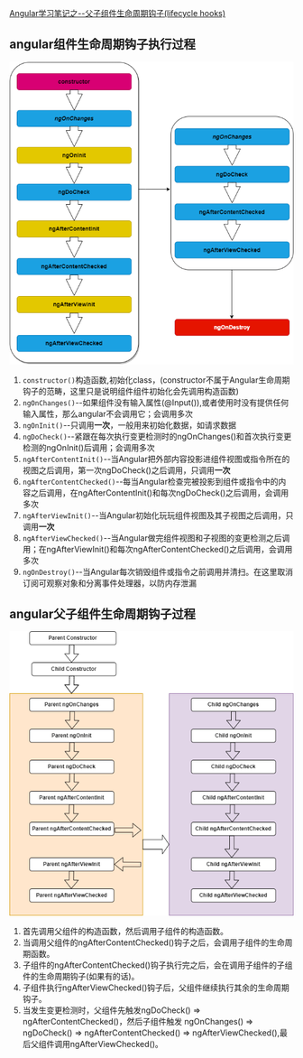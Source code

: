 [Angular学习笔记之--父子组件生命周期钩子(lifecycle hooks)](#top)

## angular组件生命周期钩子执行过程

![angular组件生命周期钩子执行过程](../images/angular组件生命周期钩子执行过程.png)

1. `constructor()`构造函数,初始化class，(constructor不属于Angular生命周期钩子的范畴，这里只是说明组件组件初始化会先调用构造函数)
2. `ngOnChanges()`--如果组件没有输入属性(@Input()),或者使用时没有提供任何输入属性，那么angular不会调用它；会调用多次
3. `ngOnInit()`--只调用**一次**，一般用来初始化数据，如请求数据
4. `ngDoCheck()`--紧跟在每次执行变更检测时的ngOnChanges()和首次执行变更检测的ngOnInit()后调用；会调用多次
5. `ngAfterContentInit()`--当Angular把外部内容投影进组件视图或指令所在的视图之后调用，第一次ngDoCheck()之后调用，只调用**一次**
6. `ngAfterContentChecked()`--每当Angular检查完被投影到组件或指令中的内容之后调用，在ngAfterContentInit()和每次ngDoCheck()之后调用，会调用多次
7. `ngAfterViewInit()`--当Angular初始化玩玩组件视图及其子视图之后调用，只调用**一次**
8. `ngAfterViewChecked()`--当Angular做完组件视图和子视图的变更检测之后调用；在ngAfterViewInit()和每次ngAfterContentChecked()之后调用，会调用多次
9. `ngOnDestroy()`--当Angular每次销毁组件或指令之前调用并清扫。在这里取消订阅可观察对象和分离事件处理器，以防内存泄漏

## angular父子组件生命周期钩子过程

![angular父子组件生命周期钩子过程](../images/angular父子组件生命周期钩子过程.png)

1. 首先调用父组件的构造函数，然后调用子组件的构造函数。
2. 当调用父组件的ngAfterContentChecked()钩子之后，会调用子组件的生命周期函数。
3. 子组件的ngAfterContentChecked()钩子执行完之后，会在调用子组件的子组件的生命周期钩子(如果有的话)。
4. 子组件执行ngAfterViewChecked()钩子后，父组件继续执行其余的生命周期钩子。
5. 当发生变更检测时，父组件先触发ngDoCheck() => ngAfterContentChecked()，然后子组件触发 ngOnChanges() => ngDoCheck() => ngAfterContentChecked() => ngAfterViewChecked(),最后父组件调用ngAfterViewChecked()。
